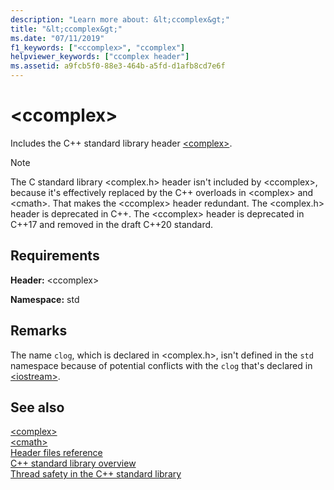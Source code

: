 ```yaml
---
description: "Learn more about: &lt;ccomplex&gt;"
title: "&lt;ccomplex&gt;"
ms.date: "07/11/2019"
f1_keywords: ["<ccomplex>", "ccomplex"]
helpviewer_keywords: ["ccomplex header"]
ms.assetid: a9fcb5f0-88e3-464b-a5fd-d1afb8cd7e6f
---
```

# &lt;ccomplex&gt;

Includes the C++ standard library header [\<complex>](complex.md).

> [!NOTE]
> The C standard library \<complex.h> header isn't included by \<ccomplex>, because it's effectively replaced by the C++ overloads in \<complex> and \<cmath>. That makes the \<ccomplex> header redundant. The \<complex.h> header is deprecated in C++. The \<ccomplex> header is deprecated in C++17 and removed in the draft C++20 standard.

## Requirements

**Header:** \<ccomplex>

**Namespace:** std

## Remarks

The name `clog`, which is declared in \<complex.h>, isn't defined in the `std` namespace because of potential conflicts with the `clog` that's declared in [\<iostream>](iostream.md).

## See also

[\<complex>](complex.md)\
[\<cmath>](cmath.md)\
[Header files reference](cpp-standard-library-header-files.md)\
[C++ standard library overview](cpp-standard-library-overview.md)\
[Thread safety in the C++ standard library](thread-safety-in-the-cpp-standard-library.md)
